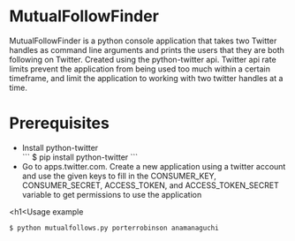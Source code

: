 # MutualFollowFinder

MutualFollowFinder is a python console application that takes two Twitter handles as command line arguments and prints the users that they are both following on Twitter. Created using the python-twitter api. Twitter api rate limits prevent the application from being used too much within a certain timeframe, and limit the application to working with two twitter handles at a time.

<h1>Prerequisites</h2>
<ul>
  <li>Install python-twitter</li>
  ```
  $ pip install python-twitter
  ```
  <li>Go to apps.twitter.com. Create a new application using a twitter account and use the given keys to fill in the CONSUMER_KEY, CONSUMER_SECRET, ACCESS_TOKEN, and ACCESS_TOKEN_SECRET variable to get permissions to use the application</li>
</ul>
  

<h1<Usage example</h1>

```
$ python mutualfollows.py porterrobinson anamanaguchi
```
